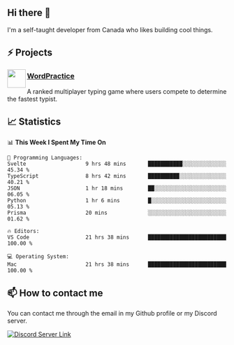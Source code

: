 <h2>Hi there 👋</h2>

<p>I'm a self-taught developer from Canada who likes building cool things.</p>

<h2>⚡ Projects</h2>

<img align="left" src="https://i.imgur.com/6RT8VFO.png" width="42" height="42" />
<h3><a target="_blank" href="https://wordpractice.principle.sh/">WordPractice</a></h3>
<p>A ranked multiplayer typing game where users compete to determine the fastest typist.</p>

<h2>📈 Statistics</h2>

<!--START_SECTION:waka-->
📊 **This Week I Spent My Time On** 

```text
💬 Programming Languages: 
Svelte                   9 hrs 48 mins       ███████████░░░░░░░░░░░░░░   45.34 % 
TypeScript               8 hrs 42 mins       ██████████░░░░░░░░░░░░░░░   40.21 % 
JSON                     1 hr 18 mins        ██░░░░░░░░░░░░░░░░░░░░░░░   06.05 % 
Python                   1 hr 6 mins         █░░░░░░░░░░░░░░░░░░░░░░░░   05.13 % 
Prisma                   20 mins             ░░░░░░░░░░░░░░░░░░░░░░░░░   01.62 % 

🔥 Editors: 
VS Code                  21 hrs 38 mins      █████████████████████████   100.00 % 

💻 Operating System: 
Mac                      21 hrs 38 mins      █████████████████████████   100.00 % 
```


<!--END_SECTION:waka-->

<h2>📫 How to contact me</h2>

You can contact me through the email in my Github profile or my Discord server.

[![Discord Server Link](https://dcbadge.vercel.app/api/server/DHnk46C)](https://discord.gg/DHnk46C)

